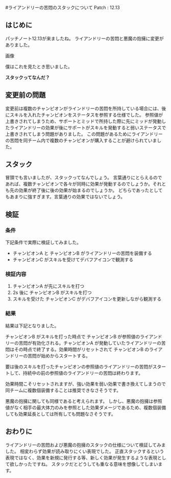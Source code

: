 #ライアンドリーの苦悶のスタックについて
Patch : 12.13
## はじめに
パッチノート12.13が来ましたね。
ライアンドリーの苦悶と悪魔の抱擁に変更がありました。

画像

僕はこれを見たとき思いました。

**スタックってなんだ？**

## 変更前の問題
変更前は複数のチャンピオンがラインドリーの苦悶を所持している場合には、後にスキルを入れたチャンピオンをステータスを参照する仕様でした。
参照値が上書きされてしまうため、サポートとミッドで所持した際に先にミッドが発動したライアンドリーの効果が後にサポートがスキルを発動すると弱いステータスで上書きされてしまう問題がありました。
この問題があるためにライアンドリーの苦悶を同チーム内で複数のチャンピオンが購入することが避けられていました。

## スタック
冒頭でも言いましたが、スタックってなんでしょう。
言葉通りにとらえるのであれば、複数チャンピオンで各々が同時に効果が発動するのでしょうか。それとも先の効果が終了後に後の効果が始まるのでしょうか。
どちらであったとしてもあまりに強すぎます。言葉通りの効果ではないでしょう。

## 検証
### 条件
下記条件で実際に検証してみました。
- チャンピオンA と チャンピオンB がライアンドリーの苦悶を装備する
- チャンピオンC がスキルを受けてデバフアイコンで観測する

### 検証内容
1. チャンピオンA が先にスキルを打つ
2. 2s 後に チャンピオンB がスキルを打つ
3. スキルを受けた チャンピオンC がデバフアイコンを更新しながら観測する

### 結果
結果は下記となりました。

チャンピオンB がスキルを打った時点で チャンピオンB が参照値のライアンドリーの苦悶が有効化される。チャンピオンA が発動していたライアンドリーの苦悶はその時点で終了する。効果時間がリセットされて チャンピオンB のライアンドリーの苦悶が始めからスタートする。

要は後のスキルを打ったチャンピオンの参照値のライアンドリーの苦悶がスタートして、持続中の前の参照値のライアンドリーの苦悶は終わります。

効果時間こそリセットされますが、強い効果を弱い効果で書き換えてしまうので同チームに複数個装備することは推奨できなさそうです。

悪魔の抱擁に関しても同様であると考えられます。
しかし、悪魔の抱擁は参照値がなく相手の最大体力のみを参照とした効果ダメージであるため、複数個装備しても効果延長としては所有しても問題なさそうです。

## おわりに
ライアンドリーの苦悶および悪魔の抱擁のスタックの仕様について検証してみました。
相変わらず効果が読み取りにくい表現でした。
正直スタックするという表現ではなく、効果を新規に発行する等、新しく効果が発生するような表現として欲しかったですね。
スタックだとどうしても重なる意味を想像してしまいます。
